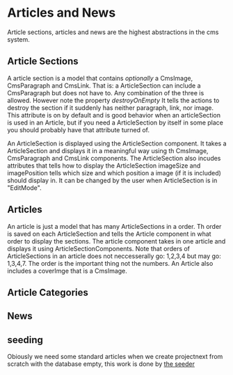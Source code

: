 # Articles and News
Article sections, articles and news are the highest abstractions in the cms system.

## Article Sections
A article section is a model that contains *optionally* a CmsImage, CmsParagraph and CmsLink. That is: a ArticleSection can include a CmsParagraph but does not have to. Any combination of the three is allowed. However note the property *destroyOnEmpty* It tells the actions to destroy the section if it suddenly has neither paragraph, link, nor image. This attribute is on by default and is good behavior when an articleSection is used in an Article, but if you need a ArticleSection by itself in some place you should probably have that attribute turned of.

An ArticleSection is displayed using the ArticleSection component. It takes a ArticleSection and displays it in a meaningful way using th CmsImage, CmsParagraph and CmsLink components. The ArticleSection also incudes attributes that tells how to display the ArticleSection imageSize and imagePosition tells which size and which position a image (if it is included) should display in. It can be changed by the user when ArticleSection is in "EditMode".

## Articles
An article is just a model that has many ArticleSections in a order. Th order is saved on each ArticleSection and tells the Article component in what order to display the sections. The article component takes in one article and displays it using ArticleSectionComponents. Note that orders of ArticleSections in an article does not neccesserally go: 1,2,3,4 but may go: 1,3,4,7. The order is the important thing not the numbers. An Article also includes a coverImge that is a CmsImage.

## Article Categories

## News

## seeding
Obiously we need some standard articles when we create projectnext from scratch with the database empty, this work is done by [the seeder](../Database_and_Store/Seeding_and_Prismaservice.md)